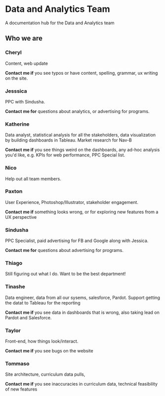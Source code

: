 # Data and Analytics Team
A documentation hub for the Data and Analytics team

## Who we are
### Cheryl
Content, web update

**Contact me if** you see typos or have content, spelling, grammar, ux writing on the site.

### Jesssica
PPC with Sindusha. 

**Contact me for** questions about analytics, or advertising for programs.

### Katherine
Data analyst, statistical analysis for all the stakeholders, data visualization by building dashboards in Tableau. Market research for Nav-B

**Contact me if** you see things weird on the dashboards, any ad-hoc analysis you'd like, e.g. KPIs for web performance, PPC Special list.

### Nico
Help out all team members. 

### Paxton
User Experience, Photoshop/Illustrator, stakeholder engagement. 

**Contact me if** something looks wrong, or for exploring new features from a UX perspective

### Sindusha
PPC Specialist, paid advertising for FB and Google along with Jessica.

**Contact me for** questions about advertising for programs.

### Thiago
Still figuring out what I do. Want to be the best department!

### Tinashe
Data engineer, data from all our sysems, salesforce, Pardot. Support getting the datat to Tableau for the reporting

**Contact me if** you see data in dashboards that is wrong, also taking lead on Pardot and Salesforce.

### Taylor
Front-end, how things look/interact. 

**Contact me if** you see bugs on the website

### Tommaso
Site architecture, curriculum data pulls,

**Contact me if** you see inaccuracies in curriculum data, technical feasibility of new features
